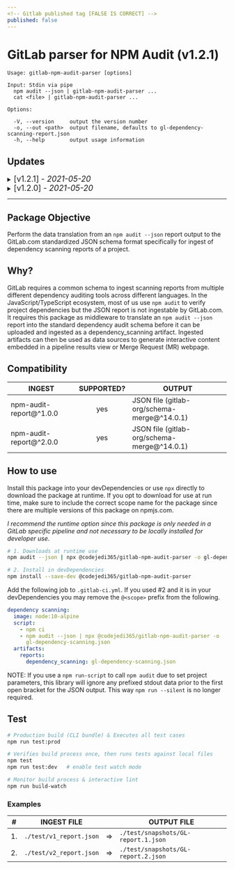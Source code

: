 ```yaml
---
<!-- Gitlab published tag [FALSE IS CORRECT] -->
published: false
---
```


# GitLab parser for NPM Audit (v1.2.1)

    Usage: gitlab-npm-audit-parser [options]

    Input: Stdin via pipe
      npm audit --json | gitlab-npm-audit-parser ...
      cat <file> | gitlab-npm-audit-parser ...

    Options:

      -V, --version     output the version number
      -o, --out <path>  output filename, defaults to gl-dependency-scanning-report.json
      -h, --help        output usage information

<!--lint disable no-duplicate-headings-->

## Updates

<details>
  <summary><font size="4.5">[v1.2.1] - <i>2021-05-20</i></font></summary>

### Changed

- Changed lint to ignore `import/no-extraneous-dependencies` rule

### Removed

- The installation of any dependencies for runtime

### Fixed

- Resolved slow installation of package

</details>

<details>
  <summary><font size="4.5">[v1.2.0] - <i>2021-05-20</i></font></summary>

### Added

- Added CHANGELOG file

- Added per version readme documentation

- Eslint for JS and Markdown to include prettier, AirBnb style & remark plugins

- Official Schema package as a dependency & into bundle for use

- Webpack bundle creation for distribution code

### Changed

- Run-scripts modified for new developer workflow & pre-checks (dropped prepare

- Testing Framework implementation uses jest/nodejs instead of shell scripts
  script)

- Updated README documentation to explain package and explain new test usage

- Updated schema output to match official schema (schema.version)

### Fixed

- Fix parse error from stdin extrenuous prefixed json output (usually from
  `npm run-script`)

</details>

---

## Package Objective

Perform the data translation from an `npm audit --json` report output to the
GitLab.com standardized JSON schema format specifically for ingest of dependency
scanning reports of a project.

## Why?

GitLab requires a common schema to ingest scanning reports from multiple
different dependency auditing tools across different languages. In the
JavaScript/TypeScript ecosystem, most of us use `npm audit` to verify project
dependencies but the JSON report is not ingestable by GitLab.com. It requires
this package as middleware to translate an `npm audit --json` report into the
standard dependency audit schema before it can be uploaded and ingested as a
dependency_scanning artifact. Ingested artifacts can then be used as data
sources to generate interactive content embedded in a pipeline results view or
Merge Request (MR) webpage.

## Compatibility

| INGEST                  | SUPPORTED? | OUTPUT                                      |
| ----------------------- | :--------: | ------------------------------------------- |
| npm-audit-report@^1.0.0 |    yes     | JSON file (gitlab-org/schema-merge@^14.0.1) |
| npm-audit-report@^2.0.0 |    yes     | JSON file (gitlab-org/schema-merge@^14.0.1) |

## How to use

Install this package into your devDependencies or use `npx` directly to download
the package at runtime. If you opt to download for use at run time, make sure to
include the correct scope name for the package since there are multiple versions
of this package on npmjs.com.

_I recommend the runtime option since this package is only needed in a GitLab
specific pipeline and not necessary to be locally installed for developer use._

```sh
# 1. Downloads at runtime use
npm audit --json | npx @codejedi365/gitlab-npm-audit-parser -o gl-dependency-scanning.json

# 2. Install in devDependencies
npm install --save-dev @codejedi365/gitlab-npm-audit-parser
```

Add the following job to `.gitlab-ci.yml`. If you used #2 and it is in your
devDependencies you may remove the `@<scope>` prefix from the following.

```yaml
dependency scanning:
  image: node:10-alpine
  script:
    - npm ci
    - npm audit --json | npx @codejedi365/gitlab-npm-audit-parser -o
      gl-dependency-scanning.json
  artifacts:
    reports:
      dependency_scanning: gl-dependency-scanning.json
```

NOTE: If you use a `npm run-script` to call `npm audit` due to set project
parameters, this library will ignore any prefixed stdout data prior to the first
open bracket for the JSON output. This way `npm run --silent` is no longer
required.

## Test

```sh
# Production build (CLI bundle) & Executes all test cases
npm run test:prod

# Verifies build process once, then runs tests against local files
npm test
npm run test:dev   # enable test watch mode

# Monitor build process & interactive lint
npm run build-watch
```

### Examples

| #   | INGEST FILE             |     | OUTPUT FILE                         |
| --- | ----------------------- | --- | ----------------------------------- |
| 1.  | `./test/v1_report.json` | =>  | `./test/snapshots/GL-report.1.json` |
| 2.  | `./test/v2_report.json` | =>  | `./test/snapshots/GL-report.2.json` |
